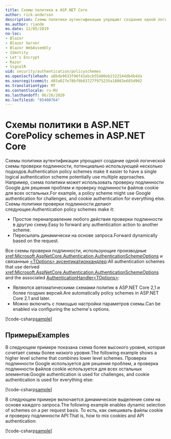 ```yaml
---
title: Схемы политики в ASP.NET Core
author: rick-anderson
description: Схемы политики аутентификации упрощают создание одной логической схемы проверки подлинности
ms.author: riande
ms.date: 12/05/2019
no-loc:
- Blazor
- Blazor Server
- Blazor WebAssembly
- Identity
- Let's Encrypt
- Razor
- SignalR
uid: security/authentication/policyschemes
ms.openlocfilehash: a8bde9633f06f41ebcb55480eb2322544db4b4da
ms.sourcegitcommit: d65a027e78bf0b83727f975235a18863e685d902
ms.translationtype: MT
ms.contentlocale: ru-RU
ms.lasthandoff: 06/26/2020
ms.locfileid: "85408764"
---
```

# <a name="policy-schemes-in-aspnet-core"></a><span data-ttu-id="57224-103">Схемы политики в ASP.NET Core</span><span class="sxs-lookup"><span data-stu-id="57224-103">Policy schemes in ASP.NET Core</span></span>

<span data-ttu-id="57224-104">Схемы политики аутентификации упрощают создание одной логической схемы проверки подлинности, потенциально использующей несколько подходов.</span><span class="sxs-lookup"><span data-stu-id="57224-104">Authentication policy schemes make it easier to have a single logical authentication scheme potentially use multiple approaches.</span></span> <span data-ttu-id="57224-105">Например, схема политики может использовать проверку подлинности Google для решения проблем и проверку подлинности файлов cookie для всех остальных.</span><span class="sxs-lookup"><span data-stu-id="57224-105">For example, a policy scheme might use Google authentication for challenges, and cookie authentication for everything else.</span></span> <span data-ttu-id="57224-106">Схемы политики проверки подлинности делают следующее:</span><span class="sxs-lookup"><span data-stu-id="57224-106">Authentication policy schemes make it:</span></span>

* <span data-ttu-id="57224-107">Простое перенаправление любого действия проверки подлинности в другую схему.</span><span class="sxs-lookup"><span data-stu-id="57224-107">Easy to forward any authentication action to another scheme.</span></span>
* <span data-ttu-id="57224-108">Пересылать динамически на основе запроса.</span><span class="sxs-lookup"><span data-stu-id="57224-108">Forward dynamically based on the request.</span></span>

<span data-ttu-id="57224-109">Все схемы проверки подлинности, использующие производные <xref:Microsoft.AspNetCore.Authentication.AuthenticationSchemeOptions> и связанные [ \<TOptions> аусентикатионхандлер](/dotnet/api/microsoft.aspnetcore.authentication.authenticationhandler-1):</span><span class="sxs-lookup"><span data-stu-id="57224-109">All authentication schemes that use derived <xref:Microsoft.AspNetCore.Authentication.AuthenticationSchemeOptions> and the associated [AuthenticationHandler\<TOptions>](/dotnet/api/microsoft.aspnetcore.authentication.authenticationhandler-1):</span></span>

* <span data-ttu-id="57224-110">Являются автоматическими схемами политик в ASP.NET Core 2,1 и более поздних версий.</span><span class="sxs-lookup"><span data-stu-id="57224-110">Are automatically policy schemes in ASP.NET Core 2.1 and later.</span></span>
* <span data-ttu-id="57224-111">Можно включить с помощью настройки параметров схемы.</span><span class="sxs-lookup"><span data-stu-id="57224-111">Can be enabled via configuring the scheme's options.</span></span>

[!code-csharp[sample](policyschemes/samples/AuthenticationSchemeOptions.cs?name=snippet)]

## <a name="examples"></a><span data-ttu-id="57224-112">Примеры</span><span class="sxs-lookup"><span data-stu-id="57224-112">Examples</span></span>

<span data-ttu-id="57224-113">В следующем примере показана схема более высокого уровня, которая сочетает схемы более низкого уровня.</span><span class="sxs-lookup"><span data-stu-id="57224-113">The following example shows a higher level scheme that combines lower level schemes.</span></span> <span data-ttu-id="57224-114">Проверка подлинности Google используется для решения проблем, а проверка подлинности файлов cookie используется для всех остальных элементов:</span><span class="sxs-lookup"><span data-stu-id="57224-114">Google authentication is used for challenges, and cookie authentication is used for everything else:</span></span>

[!code-csharp[sample](policyschemes/samples/Startup.cs?name=snippet1)]

<span data-ttu-id="57224-115">В следующем примере включается динамическое выделение схем на основе каждого запроса.</span><span class="sxs-lookup"><span data-stu-id="57224-115">The following example enables dynamic selection of schemes on a per request basis.</span></span> <span data-ttu-id="57224-116">То есть, как смешивать файлы cookie и проверку подлинности API:</span><span class="sxs-lookup"><span data-stu-id="57224-116">That is, how to mix cookies and API authentication:</span></span>

 <!-- REVIEW, missing If set in public Func<HttpContext, string> ForwardDefaultSelector -->

[!code-csharp[sample](policyschemes/samples/Startup.cs?name=snippet2)]
